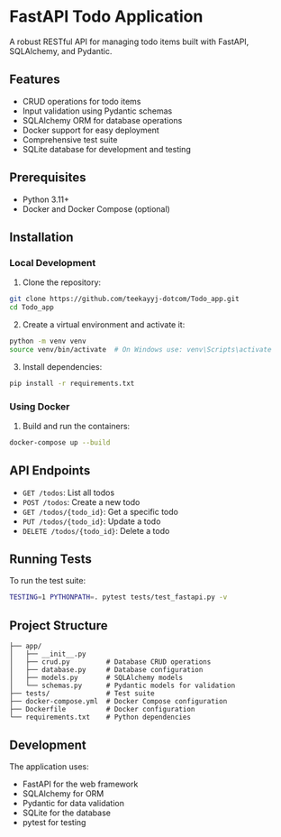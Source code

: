# FastAPI Todo Application

A robust RESTful API for managing todo items built with FastAPI, SQLAlchemy, and Pydantic.

## Features

- CRUD operations for todo items
- Input validation using Pydantic schemas
- SQLAlchemy ORM for database operations
- Docker support for easy deployment
- Comprehensive test suite
- SQLite database for development and testing

## Prerequisites

- Python 3.11+
- Docker and Docker Compose (optional)

## Installation

### Local Development

1. Clone the repository:
```bash
git clone https://github.com/teekayyj-dotcom/Todo_app.git
cd Todo_app
```

2. Create a virtual environment and activate it:
```bash
python -m venv venv
source venv/bin/activate  # On Windows use: venv\Scripts\activate
```

3. Install dependencies:
```bash
pip install -r requirements.txt
```

### Using Docker

1. Build and run the containers:
```bash
docker-compose up --build
```

## API Endpoints

- `GET /todos`: List all todos
- `POST /todos`: Create a new todo
- `GET /todos/{todo_id}`: Get a specific todo
- `PUT /todos/{todo_id}`: Update a todo
- `DELETE /todos/{todo_id}`: Delete a todo

## Running Tests

To run the test suite:

```bash
TESTING=1 PYTHONPATH=. pytest tests/test_fastapi.py -v
```

## Project Structure

```
├── app/
│   ├── __init__.py
│   ├── crud.py         # Database CRUD operations
│   ├── database.py     # Database configuration
│   ├── models.py       # SQLAlchemy models
│   └── schemas.py      # Pydantic models for validation
├── tests/              # Test suite
├── docker-compose.yml  # Docker Compose configuration
├── Dockerfile          # Docker configuration
└── requirements.txt    # Python dependencies
```

## Development

The application uses:
- FastAPI for the web framework
- SQLAlchemy for ORM
- Pydantic for data validation
- SQLite for the database
- pytest for testing

